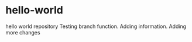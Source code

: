 # hello-world
hello world repository
Testing branch function.
Adding information.
Adding more changes
